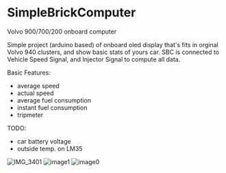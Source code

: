 # SimpleBrickComputer
Volvo 900/700/200 onboard computer 

Simple project (arduino based) of onboard oled display that's fits in orginal Volvo 940 clusters, and show basic stats of yours car. 
SBC is connected to Vehicle Speed Signal, and Injector Signal to compute all data. 

 Basic Features:
- average speed
- actual speed
- average fuel consumption
- instant fuel consumption 
- tripmeter 


TODO: 
- car battery voltage 
- outside temp. on LM35

![IMG_3401](https://user-images.githubusercontent.com/5972095/140524791-c9d48270-b6c5-44a7-8133-77687a04e0bd.jpg)
![image1](https://user-images.githubusercontent.com/5972095/140524804-c6187021-5ad3-4a8e-8ac4-ebf77023b9a1.jpeg)
![image0](https://user-images.githubusercontent.com/5972095/140524811-4ced0913-3811-4337-b745-6b5d338b064a.jpeg)
